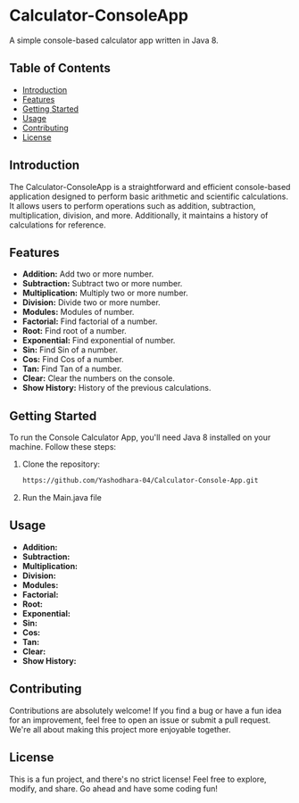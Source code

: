 # Calculator-ConsoleApp

A simple console-based calculator app written in Java 8.  

## Table of Contents

- [Introduction](#introduction)
- [Features](#features)
- [Getting Started](#getting-started)
- [Usage](#usage)
- [Contributing](#contributing)
- [License](#license)

## Introduction

The Calculator-ConsoleApp is a straightforward and efficient console-based application designed to perform basic arithmetic and scientific calculations. It allows users to perform operations such as addition, subtraction, multiplication, division, and more. Additionally, it maintains a history of calculations for reference.

## Features

- **Addition:** Add two or more number.
- **Subtraction:** Subtract two or more number.
- **Multiplication:** Multiply two or more number.
- **Division:** Divide two or more number.
- **Modules:** Modules of number.
- **Factorial:** Find factorial of a number.
- **Root:** Find root of a number.
- **Exponential:** Find exponential of number.
- **Sin:** Find Sin of a number.
- **Cos:** Find Cos of a number.
- **Tan:** Find Tan of a number.
- **Clear:** Clear the numbers on the console.
- **Show History:** History of the previous calculations.

## Getting Started

To run the Console Calculator App, you'll need Java 8 installed on your machine. Follow these steps:

1. Clone the repository:

   ```bash
   https://github.com/Yashodhara-04/Calculator-Console-App.git

2. Run the Main.java file

## Usage

- **Addition:**
- **Subtraction:** 
- **Multiplication:** 
- **Division:** 
- **Modules:** 
- **Factorial:** 
- **Root:** 
- **Exponential:** 
- **Sin:**
- **Cos:** 
- **Tan:** 
- **Clear:** 
- **Show History:** 


## Contributing

Contributions are absolutely welcome! If you find a bug or have a fun idea for an improvement, feel free to open an issue or submit a pull request. We're all about making this project more enjoyable together.

## License

This is a fun project, and there's no strict license! Feel free to explore, modify, and share. Go ahead and have some coding fun!

